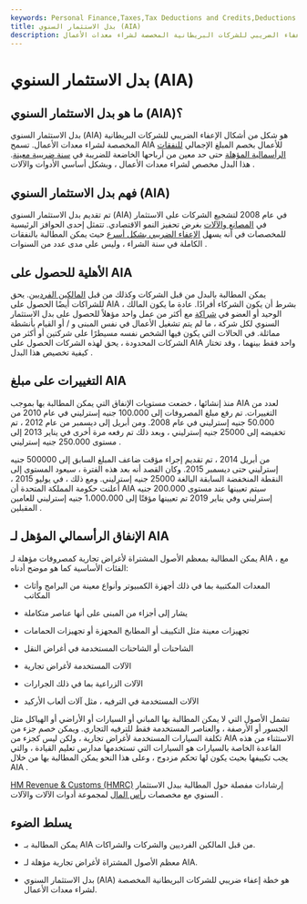 ```yaml
---
keywords: Personal Finance,Taxes,Tax Deductions and Credits,Deductions and Credits
title: بدل الاستثمار السنوي (AIA)
description: بدل الاستثمار السنوي هو شكل من أشكال الإعفاء الضريبي للشركات البريطانية المخصصة لشراء معدات الأعمال.
---
```


# بدل الاستثمار السنوي (AIA)
## ما هو بدل الاستثمار السنوي (AIA)؟

بدل الاستثمار السنوي (AIA) هو شكل من أشكال الإعفاء الضريبي للشركات البريطانية المخصصة لشراء معدات الأعمال. تسمح AIA للأعمال بخصم المبلغ الإجمالي [للنفقات الرأسمالية المؤهلة](/capitalexpenditure) حتى حد معين من أرباحها الخاضعة للضريبة في [سنة ضريبية معينة](/taxyear). هذا البدل مخصص لشراء معدات الأعمال ، وبشكل أساسي الأدوات والآلات .

## فهم بدل الاستثمار السنوي (AIA)

تم تقديم بدل الاستثمار السنوي (AIA) في عام 2008 لتشجيع الشركات على الاستثمار في [المصانع والآلات](/ppe) بغرض تحفيز النمو الاقتصادي. تتمثل إحدى الحوافز الرئيسية للمخصصات في أنه يسهل [الإعفاء الضريبي بشكل أسرع](/tax-relief) حيث يمكن المطالبة بالنفقات الكاملة في سنة الشراء ، وليس على مدى عدد من السنوات .

## الأهلية للحصول على AIA

يمكن المطالبة بالبدل من قبل الشركات وكذلك من قبل [المالكين الفرديين](/soleproprietorship). يحق للشراكات أيضًا الحصول على AIA ، بشرط أن يكون الشركاء أفرادًا. عادة ما يكون المالك الوحيد أو العضو في [شراكة](/partnership) مع أكثر من عمل واحد مؤهلاً للحصول على بدل الاستثمار السنوي لكل شركة ، ما لم يتم تشغيل الأعمال في نفس المبنى و / أو القيام بأنشطة مماثلة. في الحالات التي يكون فيها الشخص نفسه مسيطرًا على شركتين أو أكثر من الشركات المحدودة ، يحق لهذه الشركات الحصول على AIA واحد فقط بينهما ، وقد تختار كيفية تخصيص هذا البدل .

## التغييرات على مبلغ AIA

منذ إنشائها ، خضعت مستويات الإنفاق التي يمكن المطالبة بها بموجب AIA لعدد من التغييرات. تم رفع مبلغ المصروفات إلى 100.000 جنيه إسترليني في عام 2010 من 50.000 جنيه إسترليني في عام 2008. ومن أبريل إلى ديسمبر من عام 2012 ، تم تخفيضه إلى 25000 جنيه إسترليني ، وبعد ذلك تم رفعه مرة أخرى في يناير 2013 إلى مستوى 250.000 جنيه إسترليني .

من أبريل 2014 ، تم تقديم إجراء مؤقت ضاعف المبلغ السابق إلى 500000 جنيه إسترليني حتى ديسمبر 2015. وكان القصد أنه بعد هذه الفترة ، سيعود المستوى إلى النقطة المنخفضة السابقة البالغة 25000 جنيه إسترليني. ومع ذلك ، في يوليو 2015 ، أعلنت حكومة المملكة المتحدة أن AIA سيتم تعيينها عند مستوى 200.000 جنيه إسترليني وفي يناير 2019 تم تعيينها مؤقتًا إلى 1،000،000 جنيه إسترليني للعامين المقبلين .

## الإنفاق الرأسمالي المؤهل لـ AIA

يمكن المطالبة بمعظم الأصول المشتراة لأغراض تجارية كمصروفات مؤهلة لـ AIA ، مع الفئات الأساسية كما هو موضح أدناه:

- المعدات المكتبية بما في ذلك أجهزة الكمبيوتر وأنواع معينة من البرامج وأثاث المكاتب

- يشار إلى أجزاء من المبنى على أنها عناصر متكاملة

- تجهيزات معينة مثل التكييف أو المطابخ المجهزة أو تجهيزات الحمامات

- الشاحنات أو الشاحنات المستخدمة في أغراض النقل

- الآلات المستخدمة لأغراض تجارية

- الآلات الزراعية بما في ذلك الجرارات

- الآلات المستخدمة في الترفيه ، مثل آلات ألعاب الأركيد

تشمل الأصول التي لا يمكن المطالبة بها المباني أو السيارات أو الأراضي أو الهياكل مثل الجسور أو الأرصفة ، والعناصر المستخدمة فقط للترفيه التجاري. ويمكن خصم جزء من تكلفة السيارات المستخدمة لأغراض تجارية ، ولكن ليس كجزء من AIA الاستثناء من هذه القاعدة الخاصة بالسيارات هو السيارات التي تستخدمها مدارس تعليم القيادة ، والتي يجب تكييفها بحيث يكون لها تحكم مزدوج ، وعلى هذا النحو يمكن المطالبة بها من خلال AIA .

[HM Revenue & Customs (HMRC)](/hm-revenue-and-customs-hmrc) إرشادات مفصلة حول المطالبة ببدل الاستثمار السنوي مع مخصصات [رأس المال](/capital-allowance) لمجموعة أدوات الآلات والآلات .

## يسلط الضوء

- يمكن المطالبة بـ AIA من قبل المالكين الفرديين والشركات والشراكات.

- معظم الأصول المشتراة لأغراض تجارية مؤهلة لـ AIA.

- بدل الاستثمار السنوي (AIA) هو خطة إعفاء ضريبي للشركات البريطانية المخصصة لشراء معدات الأعمال.

